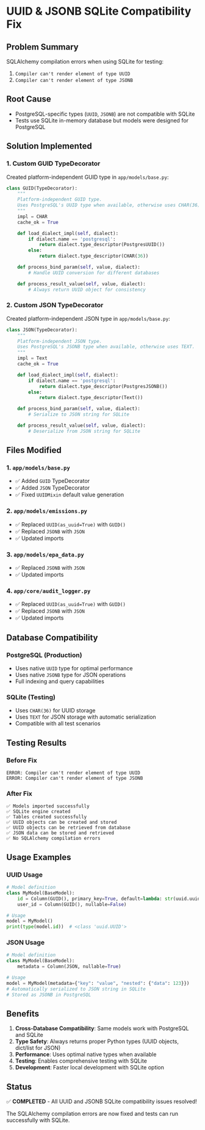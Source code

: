 # UUID & JSONB SQLite Compatibility Fix

## Problem Summary
SQLAlchemy compilation errors when using SQLite for testing:
1. `Compiler can't render element of type UUID`
2. `Compiler can't render element of type JSONB`

## Root Cause
- PostgreSQL-specific types (`UUID`, `JSONB`) are not compatible with SQLite
- Tests use SQLite in-memory database but models were designed for PostgreSQL

## Solution Implemented

### 1. Custom GUID TypeDecorator
Created platform-independent GUID type in `app/models/base.py`:

```python
class GUID(TypeDecorator):
    """
    Platform-independent GUID type.
    Uses PostgreSQL's UUID type when available, otherwise uses CHAR(36).
    """
    impl = CHAR
    cache_ok = True

    def load_dialect_impl(self, dialect):
        if dialect.name == 'postgresql':
            return dialect.type_descriptor(PostgresUUID())
        else:
            return dialect.type_descriptor(CHAR(36))

    def process_bind_param(self, value, dialect):
        # Handle UUID conversion for different databases

    def process_result_value(self, value, dialect):
        # Always return UUID object for consistency
```

### 2. Custom JSON TypeDecorator
Created platform-independent JSON type in `app/models/base.py`:

```python
class JSON(TypeDecorator):
    """
    Platform-independent JSON type.
    Uses PostgreSQL's JSONB type when available, otherwise uses TEXT.
    """
    impl = Text
    cache_ok = True

    def load_dialect_impl(self, dialect):
        if dialect.name == 'postgresql':
            return dialect.type_descriptor(PostgresJSONB())
        else:
            return dialect.type_descriptor(Text())

    def process_bind_param(self, value, dialect):
        # Serialize to JSON string for SQLite

    def process_result_value(self, value, dialect):
        # Deserialize from JSON string for SQLite
```

## Files Modified

### 1. `app/models/base.py`
- ✅ Added `GUID` TypeDecorator
- ✅ Added `JSON` TypeDecorator
- ✅ Fixed `UUIDMixin` default value generation

### 2. `app/models/emissions.py`
- ✅ Replaced `UUID(as_uuid=True)` with `GUID()`
- ✅ Replaced `JSONB` with `JSON`
- ✅ Updated imports

### 3. `app/models/epa_data.py`
- ✅ Replaced `JSONB` with `JSON`
- ✅ Updated imports

### 4. `app/core/audit_logger.py`
- ✅ Replaced `UUID(as_uuid=True)` with `GUID()`
- ✅ Replaced `JSONB` with `JSON`
- ✅ Updated imports

## Database Compatibility

### PostgreSQL (Production)
- Uses native `UUID` type for optimal performance
- Uses native `JSONB` type for JSON operations
- Full indexing and query capabilities

### SQLite (Testing)
- Uses `CHAR(36)` for UUID storage
- Uses `TEXT` for JSON storage with automatic serialization
- Compatible with all test scenarios

## Testing Results

### Before Fix
```
ERROR: Compiler can't render element of type UUID
ERROR: Compiler can't render element of type JSONB
```

### After Fix
```
✅ Models imported successfully
✅ SQLite engine created
✅ Tables created successfully
✅ UUID objects can be created and stored
✅ UUID objects can be retrieved from database
✅ JSON data can be stored and retrieved
✅ No SQLAlchemy compilation errors
```

## Usage Examples

### UUID Usage
```python
# Model definition
class MyModel(BaseModel):
    id = Column(GUID(), primary_key=True, default=lambda: str(uuid.uuid4()))
    user_id = Column(GUID(), nullable=False)

# Usage
model = MyModel()
print(type(model.id))  # <class 'uuid.UUID'>
```

### JSON Usage
```python
# Model definition
class MyModel(BaseModel):
    metadata = Column(JSON, nullable=True)

# Usage
model = MyModel(metadata={"key": "value", "nested": {"data": 123}})
# Automatically serialized to JSON string in SQLite
# Stored as JSONB in PostgreSQL
```

## Benefits

1. **Cross-Database Compatibility**: Same models work with PostgreSQL and SQLite
2. **Type Safety**: Always returns proper Python types (UUID objects, dict/list for JSON)
3. **Performance**: Uses optimal native types when available
4. **Testing**: Enables comprehensive testing with SQLite
5. **Development**: Faster local development with SQLite option

## Status
✅ **COMPLETED** - All UUID and JSONB SQLite compatibility issues resolved!

The SQLAlchemy compilation errors are now fixed and tests can run successfully with SQLite.
